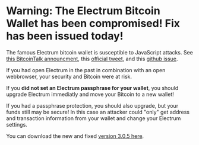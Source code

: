 # Warning: The Electrum Bitcoin Wallet has been compromised! Fix has been issued today!


The famous Electrum bitcoin wallet is susceptible to JavaScript attacks.
See [this BitcoinTalk announcment](https://bitcointalk.org/index.php?topic=2702103.0), this [official tweet](https://twitter.com/ElectrumWallet/status/950163143082299392), and this [github issue](https://github.com/spesmilo/electrum/issues/3374).

If you had open Electrum in the past in combination with an open webbrowser, your security and Bitcoin were at risk.

If you **did not set an Electrum passphrase for your wallet**, you should upgrade Electrum immediatly and move your Bitcoin to a new wallet!

If you had a passphrase protection, you should also upgrade, but your funds still may be secure! In this case an attacker could "only" get address and transaction information from your wallet and change your Electrum settings.

You can download the new and fixed [version 3.0.5 here](https://electrum.org/#download).